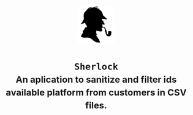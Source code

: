 <p align="center">
    <img alt="Logo" src="static/sherlock-icon-13.jpg" width="100" />
</p>
<h1 align="center">
  <code>Sherlock</code>
  <br>
  <small align="center">
    An aplication to sanitize and filter ids available platform from customers in CSV files.
  </small>
</h1>